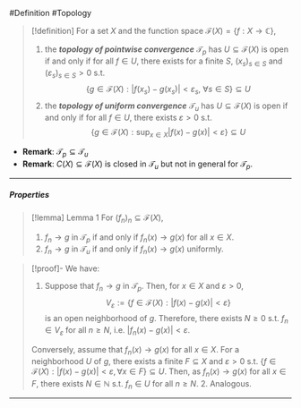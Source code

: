 #Definition #Topology 

> [!definition]
> For a set $X$ and the function space $\mathcal{F}(X)=\{ f:X\to \mathbb{C} \}$,
> 1. the ***topology of pointwise convergence*** $\mathcal{T}_{p}$ has $U\subseteq \mathcal{F}(X)$ is open if and only if for all $f\in U$, there exists for a finite $S$, $(x_{s})_{s\in S}$ and $(\varepsilon_{s})_{s\in S}>0$ s.t. $$\{ g\in \mathcal{F}(X):\left| f(x_{s})-g(x_{s}) \right| <\varepsilon_{s},\ \forall s\in S \}\subseteq U$$
> 2. the ***topology of uniform convergence*** $\mathcal{T}_{u}$ has $U\subseteq \mathcal{F}(X)$ is open if and only if for all $f\in U$, there exists $\varepsilon >0$ s.t. $$\{ g\in \mathcal{F}(X):\sup_{x\in X}\left| f(x)-g(x) \right| <\varepsilon \}\subseteq U$$
- **Remark**: $\mathcal{T}_{p}\subseteq \mathcal{T}_{u}$
- **Remark**: $C(X)\subseteq \mathcal{F}(X)$  is closed in $\mathcal{T}_{u}$ but not in general for $\mathcal{T}_{p}$.
---
##### Properties
> [!lemma] Lemma 1
> For $(f_{n})_{n}\subseteq \mathcal{F}(X)$, 
> 1. $f_{n}\to g$ in $\mathcal{T}_{p}$ if and only if $f_{n}(x)\to g(x)$ for all $x\in X$.
> 2. $f_{n}\to g$ in $\mathcal{T}_{u}$ if and only if $f_{n}(x)\to g(x)$ uniformly.

> [!proof]-
> We have:
> 1. Suppose that $f_{n}\to g$ in $\mathcal{T}_{p}$. Then, for $x\in X$ and $\varepsilon>0$, $$V_{\varepsilon}:=\{ f\in \mathcal{F}(X):\left| f(x)-g(x) \right| <\varepsilon \}$$is an open neighborhood of $g$. Therefore, there exists $N\geq 0$ s.t. $f_{n}\in V_{\varepsilon}$ for all $n\geq N$, i.e. $\left| f_{n}(x)-g(x) \right|<\varepsilon$. 
> 	
> 	Conversely, assume that $f_{n}(x)\to g(x)$ for all $x\in X$. For a neighborhood $U$ of $g$, there exists a finite $F\subseteq X$ and $\varepsilon>0$ s.t.  $\{ f\in \mathcal{F}(X):\left| f(x)-g(x) \right|<\varepsilon,\forall x\in F \}\subseteq U$. Then, as $f_{n}(x)\to g(x)$ for all $x\in F$, there exists $N\in \mathbb{N}$ s.t. $f_{n}\in U$ for all $n\geq N$.
> 2. Analogous.
---